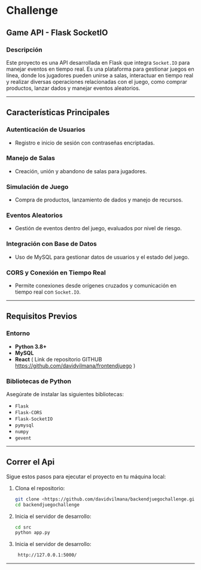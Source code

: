 # **Challenge**

## **Game API - Flask SocketIO**

### **Descripción**

Este proyecto es una API desarrollada en Flask que integra `Socket.IO` para manejar eventos en tiempo real. Es una plataforma para gestionar juegos en línea, donde los jugadores pueden unirse a salas, interactuar en tiempo real y realizar diversas operaciones relacionadas con el juego, como comprar productos, lanzar dados y manejar eventos aleatorios.

---

## **Características Principales**

### **Autenticación de Usuarios**
- Registro e inicio de sesión con contraseñas encriptadas.

### **Manejo de Salas**
- Creación, unión y abandono de salas para jugadores.

### **Simulación de Juego**
- Compra de productos, lanzamiento de dados y manejo de recursos.

### **Eventos Aleatorios**
- Gestión de eventos dentro del juego, evaluados por nivel de riesgo.

### **Integración con Base de Datos**
- Uso de MySQL para gestionar datos de usuarios y el estado del juego.

### **CORS y Conexión en Tiempo Real**
- Permite conexiones desde orígenes cruzados y comunicación en tiempo real con `Socket.IO`.

---

## **Requisitos Previos**

### **Entorno**
- **Python 3.8+**
- **MySQL**
- **React** ( Link de repositorio GITHUB https://github.com/davidvilmana/frontendjuego  )


### **Bibliotecas de Python**
Asegúrate de instalar las siguientes bibliotecas:
- `Flask`
- `Flask-CORS`
- `Flask-SocketIO`
- `pymysql`
- `numpy`
- `gevent`

---
## Correr el Api
Sigue estos pasos para ejecutar el proyecto en tu máquina local:

1. Clona el repositorio:
   ```bash
   git clone <https://github.com/davidvilmana/backendjuegochallenge.git>
   cd backendjuegochallenge

2. Inicia el servidor de desarrollo:
   ```bash
   cd src
   python app.py
3. Inicia el servidor de desarrollo:
   ```bash
    http://127.0.0.1:5000/
---